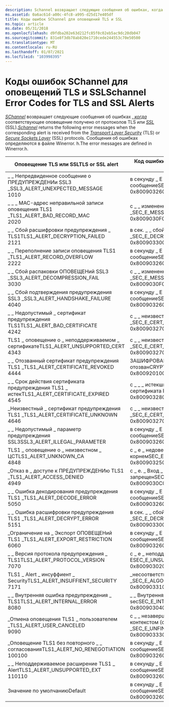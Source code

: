 ```yaml
---
description: Schannel возвращает следующие сообщения об ошибках, когда соответствующее оповещение получено от протоколов TLS или SSL (SSL).
ms.assetid: 0a6ac61d-a00c-4fc8-a995-d25d17e405df
title: Коды ошибок SChannel для оповещений TLS и SSL
ms.topic: article
ms.date: 05/31/2018
ms.openlocfilehash: d9fdba202e63d212fc85f0c02eb5ac9dc20db047
ms.sourcegitcommit: 831e8f3db78ab820e1710cede244553c70e50500
ms.translationtype: MT
ms.contentlocale: ru-RU
ms.lasthandoff: 01/07/2021
ms.locfileid: "103998395"
---
```

# <a name="schannel-error-codes-for-tls-and-ssl-alerts"></a><span data-ttu-id="35f57-103">Коды ошибок SChannel для оповещений TLS и SSL</span><span class="sxs-lookup"><span data-stu-id="35f57-103">Schannel Error Codes for TLS and SSL Alerts</span></span>

<span data-ttu-id="35f57-104">[*SChannel*](../secgloss/s-gly.md) возвращает следующие сообщения об ошибках [*, когда*](../secgloss/t-gly.md) соответствующее оповещение получено от протоколов TLS или [*SSL*](../secgloss/s-gly.md) (SSL).</span><span class="sxs-lookup"><span data-stu-id="35f57-104">[*Schannel*](../secgloss/s-gly.md) returns the following error messages when the corresponding alert is received from the [*Transport Layer Security*](../secgloss/t-gly.md) (TLS) or [*Secure Sockets Layer*](../secgloss/s-gly.md) (SSL) protocols.</span></span> <span data-ttu-id="35f57-105">Сообщения об ошибках определяются в файле Winerror. h.</span><span class="sxs-lookup"><span data-stu-id="35f57-105">The error messages are defined in Winerror.h.</span></span>



| <span data-ttu-id="35f57-106">Оповещение TLS или SSL</span><span class="sxs-lookup"><span data-stu-id="35f57-106">TLS or SSL alert</span></span>                                           | <span data-ttu-id="35f57-107">Код ошибки SChannel</span><span class="sxs-lookup"><span data-stu-id="35f57-107">Schannel error code</span></span>                                                   |
|------------------------------------------------------------|-----------------------------------------------------------------------|
| <span data-ttu-id="35f57-108">\_ \_ Непредвиденное сообщение о ПРЕДУПРЕЖДЕНИи SSL3 \_</span><span class="sxs-lookup"><span data-stu-id="35f57-108">SSL3\_ALERT\_UNEXPECTED\_MESSAGE</span></span><br/> <span data-ttu-id="35f57-109">10</span><span class="sxs-lookup"><span data-stu-id="35f57-109">10</span></span><br/>  | <span data-ttu-id="35f57-110">в секунду \_ E \_ недопустимое \_ сообщение</span><span class="sxs-lookup"><span data-stu-id="35f57-110">SEC\_E\_ILLEGAL\_MESSAGE</span></span><br/> <span data-ttu-id="35f57-111">0x80090326</span><span class="sxs-lookup"><span data-stu-id="35f57-111">0x80090326</span></span><br/>             |
| <span data-ttu-id="35f57-112">\_ \_ \_ MAC-адрес неправильной записи оповещения TLS1 \_</span><span class="sxs-lookup"><span data-stu-id="35f57-112">TLS1\_ALERT\_BAD\_RECORD\_MAC</span></span><br/> <span data-ttu-id="35f57-113">20</span><span class="sxs-lookup"><span data-stu-id="35f57-113">20</span></span><br/>     | <span data-ttu-id="35f57-114">с \_ \_ измененным сообщением E \_</span><span class="sxs-lookup"><span data-stu-id="35f57-114">SEC\_E\_MESSAGE\_ALTERED</span></span><br/> <span data-ttu-id="35f57-115">0x8009030F</span><span class="sxs-lookup"><span data-stu-id="35f57-115">0x8009030F</span></span><br/>             |
| <span data-ttu-id="35f57-116">\_ \_ Сбой расшифровки предупреждения \_ TLS1</span><span class="sxs-lookup"><span data-stu-id="35f57-116">TLS1\_ALERT\_DECRYPTION\_FAILED</span></span><br/> <span data-ttu-id="35f57-117">21</span><span class="sxs-lookup"><span data-stu-id="35f57-117">21</span></span><br/>   | <span data-ttu-id="35f57-118">в сек. \_ \_ сбой расшифровки \_</span><span class="sxs-lookup"><span data-stu-id="35f57-118">SEC\_E\_DECRYPT\_FAILURE</span></span><br/> <span data-ttu-id="35f57-119">0x80090330</span><span class="sxs-lookup"><span data-stu-id="35f57-119">0x80090330</span></span><br/>             |
| <span data-ttu-id="35f57-120">\_ \_ Переполнение записи оповещения TLS1 \_</span><span class="sxs-lookup"><span data-stu-id="35f57-120">TLS1\_ALERT\_RECORD\_OVERFLOW</span></span><br/> <span data-ttu-id="35f57-121">22</span><span class="sxs-lookup"><span data-stu-id="35f57-121">22</span></span><br/>     | <span data-ttu-id="35f57-122">в секунду \_ E \_ недопустимое \_ сообщение</span><span class="sxs-lookup"><span data-stu-id="35f57-122">SEC\_E\_ILLEGAL\_MESSAGE</span></span><br/> <span data-ttu-id="35f57-123">0x80090326</span><span class="sxs-lookup"><span data-stu-id="35f57-123">0x80090326</span></span><br/>             |
| <span data-ttu-id="35f57-124">\_ \_ Сбой распаковки ОПОВЕЩЕНий SSL3 \_</span><span class="sxs-lookup"><span data-stu-id="35f57-124">SSL3\_ALERT\_DECOMPRESSION\_FAIL</span></span><br/> <span data-ttu-id="35f57-125">30</span><span class="sxs-lookup"><span data-stu-id="35f57-125">30</span></span><br/>  | <span data-ttu-id="35f57-126">с \_ \_ измененным сообщением E \_</span><span class="sxs-lookup"><span data-stu-id="35f57-126">SEC\_E\_MESSAGE\_ALTERED</span></span><br/> <span data-ttu-id="35f57-127">0x8009030F</span><span class="sxs-lookup"><span data-stu-id="35f57-127">0x8009030F</span></span><br/>             |
| <span data-ttu-id="35f57-128">\_ \_ Сбой подтверждения предупреждения SSL3 \_</span><span class="sxs-lookup"><span data-stu-id="35f57-128">SSL3\_ALERT\_HANDSHAKE\_FAILURE</span></span><br/> <span data-ttu-id="35f57-129">40</span><span class="sxs-lookup"><span data-stu-id="35f57-129">40</span></span><br/>   | <span data-ttu-id="35f57-130">в секунду \_ E \_ недопустимое \_ сообщение</span><span class="sxs-lookup"><span data-stu-id="35f57-130">SEC\_E\_ILLEGAL\_MESSAGE</span></span><br/> <span data-ttu-id="35f57-131">0x80090326</span><span class="sxs-lookup"><span data-stu-id="35f57-131">0x80090326</span></span><br/>             |
| <span data-ttu-id="35f57-132">\_ \_ Недопустимый \_ сертификат предупреждения TLS1</span><span class="sxs-lookup"><span data-stu-id="35f57-132">TLS1\_ALERT\_BAD\_CERTIFICATE</span></span><br/> <span data-ttu-id="35f57-133">42</span><span class="sxs-lookup"><span data-stu-id="35f57-133">42</span></span><br/>     | <span data-ttu-id="35f57-134">с \_ \_ неизвестным сертификатом E SEC \_</span><span class="sxs-lookup"><span data-stu-id="35f57-134">SEC\_E\_CERT\_UNKNOWN</span></span><br/> <span data-ttu-id="35f57-135">0x80090327</span><span class="sxs-lookup"><span data-stu-id="35f57-135">0x80090327</span></span><br/>                |
| <span data-ttu-id="35f57-136">TLS1 \_ оповещение о \_ неподдерживаемом \_ сертификате</span><span class="sxs-lookup"><span data-stu-id="35f57-136">TLS1\_ALERT\_UNSUPPORTED\_CERT</span></span><br/> <span data-ttu-id="35f57-137">43</span><span class="sxs-lookup"><span data-stu-id="35f57-137">43</span></span><br/>    | <span data-ttu-id="35f57-138">с \_ \_ неизвестным сертификатом E SEC \_</span><span class="sxs-lookup"><span data-stu-id="35f57-138">SEC\_E\_CERT\_UNKNOWN</span></span><br/> <span data-ttu-id="35f57-139">0x80090327</span><span class="sxs-lookup"><span data-stu-id="35f57-139">0x80090327</span></span><br/>                |
| <span data-ttu-id="35f57-140">\_ \_ Отозванный сертификат предупреждения TLS1 \_</span><span class="sxs-lookup"><span data-stu-id="35f57-140">TLS1\_ALERT\_CERTIFICATE\_REVOKED</span></span><br/> <span data-ttu-id="35f57-141">44</span><span class="sxs-lookup"><span data-stu-id="35f57-141">44</span></span><br/> | <span data-ttu-id="35f57-142">ЗАШИФРОВАНный \_ E \_ отозван</span><span class="sxs-lookup"><span data-stu-id="35f57-142">CRYPT\_E\_REVOKED</span></span><br/> <span data-ttu-id="35f57-143">0x80092010</span><span class="sxs-lookup"><span data-stu-id="35f57-143">0x80092010</span></span><br/>                    |
| <span data-ttu-id="35f57-144">\_ \_ Срок действия сертификата предупреждения TLS1 \_ истек</span><span class="sxs-lookup"><span data-stu-id="35f57-144">TLS1\_ALERT\_CERTIFICATE\_EXPIRED</span></span><br/> <span data-ttu-id="35f57-145">45</span><span class="sxs-lookup"><span data-stu-id="35f57-145">45</span></span><br/> | <span data-ttu-id="35f57-146">с \_ \_ \_ истекшим сроком действия сертификата E</span><span class="sxs-lookup"><span data-stu-id="35f57-146">SEC\_E\_CERT\_EXPIRED</span></span><br/> <span data-ttu-id="35f57-147">0x80090328</span><span class="sxs-lookup"><span data-stu-id="35f57-147">0x80090328</span></span><br/>                |
| <span data-ttu-id="35f57-148">\_Неизвестный \_ сертификат предупреждения TLS1 \_</span><span class="sxs-lookup"><span data-stu-id="35f57-148">TLS1\_ALERT\_CERTIFICATE\_UNKNOWN</span></span><br/> <span data-ttu-id="35f57-149">46</span><span class="sxs-lookup"><span data-stu-id="35f57-149">46</span></span><br/> | <span data-ttu-id="35f57-150">с \_ \_ неизвестным сертификатом E SEC \_</span><span class="sxs-lookup"><span data-stu-id="35f57-150">SEC\_E\_CERT\_UNKNOWN</span></span><br/> <span data-ttu-id="35f57-151">0x80090327</span><span class="sxs-lookup"><span data-stu-id="35f57-151">0x80090327</span></span><br/>                |
| <span data-ttu-id="35f57-152">\_ \_ Недопустимый \_ параметр предупреждения SSL3</span><span class="sxs-lookup"><span data-stu-id="35f57-152">SSL3\_ALERT\_ILLEGAL\_PARAMETER</span></span><br/>                 | <span data-ttu-id="35f57-153">в секунду \_ E \_ недопустимое \_ сообщение</span><span class="sxs-lookup"><span data-stu-id="35f57-153">SEC\_E\_ILLEGAL\_MESSAGE</span></span><br/> <span data-ttu-id="35f57-154">0x80090326</span><span class="sxs-lookup"><span data-stu-id="35f57-154">0x80090326</span></span><br/>             |
| <span data-ttu-id="35f57-155">TLS1 \_ оповещение о \_ неизвестном \_ ЦС</span><span class="sxs-lookup"><span data-stu-id="35f57-155">TLS1\_ALERT\_UNKNOWN\_CA</span></span><br/> <span data-ttu-id="35f57-156">48</span><span class="sxs-lookup"><span data-stu-id="35f57-156">48</span></span><br/>          | <span data-ttu-id="35f57-157">с \_ е \_ недоверенным \_ корнем</span><span class="sxs-lookup"><span data-stu-id="35f57-157">SEC\_E\_UNTRUSTED\_ROOT</span></span><br/> <span data-ttu-id="35f57-158">0x80090325</span><span class="sxs-lookup"><span data-stu-id="35f57-158">0x80090325</span></span><br/>              |
| <span data-ttu-id="35f57-159">\_Отказ в \_ доступе к ПРЕДУПРЕЖДЕНИю TLS1 \_</span><span class="sxs-lookup"><span data-stu-id="35f57-159">TLS1\_ALERT\_ACCESS\_DENIED</span></span><br/> <span data-ttu-id="35f57-160">49</span><span class="sxs-lookup"><span data-stu-id="35f57-160">49</span></span><br/>       | <span data-ttu-id="35f57-161">с \_ е. \_ Вход \_ запрещен</span><span class="sxs-lookup"><span data-stu-id="35f57-161">SEC\_E\_LOGON\_DENIED</span></span><br/> <span data-ttu-id="35f57-162">0x8009030C</span><span class="sxs-lookup"><span data-stu-id="35f57-162">0x8009030C</span></span><br/>                |
| <span data-ttu-id="35f57-163">\_ \_ Ошибка декодирования предупреждения TLS1 \_</span><span class="sxs-lookup"><span data-stu-id="35f57-163">TLS1\_ALERT\_DECODE\_ERROR</span></span><br/> <span data-ttu-id="35f57-164">50</span><span class="sxs-lookup"><span data-stu-id="35f57-164">50</span></span><br/>        | <span data-ttu-id="35f57-165">в секунду \_ E \_ недопустимое \_ сообщение</span><span class="sxs-lookup"><span data-stu-id="35f57-165">SEC\_E\_ILLEGAL\_MESSAGE</span></span><br/> <span data-ttu-id="35f57-166">0x80090326</span><span class="sxs-lookup"><span data-stu-id="35f57-166">0x80090326</span></span><br/>             |
| <span data-ttu-id="35f57-167">\_ \_ Ошибка расшифровки предупреждения TLS1 \_</span><span class="sxs-lookup"><span data-stu-id="35f57-167">TLS1\_ALERT\_DECRYPT\_ERROR</span></span><br/> <span data-ttu-id="35f57-168">51</span><span class="sxs-lookup"><span data-stu-id="35f57-168">51</span></span><br/>       | <span data-ttu-id="35f57-169">в сек. \_ \_ сбой расшифровки \_</span><span class="sxs-lookup"><span data-stu-id="35f57-169">SEC\_E\_DECRYPT\_FAILURE</span></span><br/> <span data-ttu-id="35f57-170">0x80090330</span><span class="sxs-lookup"><span data-stu-id="35f57-170">0x80090330</span></span><br/>             |
| <span data-ttu-id="35f57-171">\_Ограничение на \_ Экспорт ОПОВЕЩЕНий TLS1 \_</span><span class="sxs-lookup"><span data-stu-id="35f57-171">TLS1\_ALERT\_EXPORT\_RESTRICTION</span></span><br/> <span data-ttu-id="35f57-172">60</span><span class="sxs-lookup"><span data-stu-id="35f57-172">60</span></span><br/>  | <span data-ttu-id="35f57-173">в секунду \_ E \_ недопустимое \_ сообщение</span><span class="sxs-lookup"><span data-stu-id="35f57-173">SEC\_E\_ILLEGAL\_MESSAGE</span></span><br/> <span data-ttu-id="35f57-174">0x80090326</span><span class="sxs-lookup"><span data-stu-id="35f57-174">0x80090326</span></span><br/>             |
| <span data-ttu-id="35f57-175">\_ \_ Версия протокола предупреждения \_ TLS1</span><span class="sxs-lookup"><span data-stu-id="35f57-175">TLS1\_ALERT\_PROTOCOL\_VERSION</span></span><br/> <span data-ttu-id="35f57-176">70</span><span class="sxs-lookup"><span data-stu-id="35f57-176">70</span></span><br/>    | <span data-ttu-id="35f57-177">с \_ е \_ неподдерживаемая \_ функция E</span><span class="sxs-lookup"><span data-stu-id="35f57-177">SEC\_E\_UNSUPPORTED\_FUNCTION</span></span><br/> <span data-ttu-id="35f57-178">0x80090302</span><span class="sxs-lookup"><span data-stu-id="35f57-178">0x80090302</span></span><br/>        |
| <span data-ttu-id="35f57-179">TLS1 \_ Alert \_ инсуффиент \_ Security</span><span class="sxs-lookup"><span data-stu-id="35f57-179">TLS1\_ALERT\_INSUFFIENT\_SECURITY</span></span><br/> <span data-ttu-id="35f57-180">71</span><span class="sxs-lookup"><span data-stu-id="35f57-180">71</span></span><br/> | <span data-ttu-id="35f57-181">\_несоответствие \_ алгоритма E SEC \_</span><span class="sxs-lookup"><span data-stu-id="35f57-181">SEC\_E\_ALGORITHM\_MISMATCH</span></span><br/> <span data-ttu-id="35f57-182">0x80090331</span><span class="sxs-lookup"><span data-stu-id="35f57-182">0x80090331</span></span><br/>          |
| <span data-ttu-id="35f57-183">\_ \_ Внутренняя ошибка предупреждения \_ TLS1</span><span class="sxs-lookup"><span data-stu-id="35f57-183">TLS1\_ALERT\_INTERNAL\_ERROR</span></span><br/> <span data-ttu-id="35f57-184">80</span><span class="sxs-lookup"><span data-stu-id="35f57-184">80</span></span><br/>      | <span data-ttu-id="35f57-185">\_ \_ Внутренняя ошибка E \_ sec</span><span class="sxs-lookup"><span data-stu-id="35f57-185">SEC\_E\_INTERNAL\_ERROR</span></span><br/> <span data-ttu-id="35f57-186">0x80090304</span><span class="sxs-lookup"><span data-stu-id="35f57-186">0x80090304</span></span><br/>              |
| <span data-ttu-id="35f57-187">\_Отмена оповещения TLS1 \_ пользователем \_</span><span class="sxs-lookup"><span data-stu-id="35f57-187">TLS1\_ALERT\_USER\_CANCELED</span></span><br/> <span data-ttu-id="35f57-188">90</span><span class="sxs-lookup"><span data-stu-id="35f57-188">90</span></span><br/>       | <span data-ttu-id="35f57-189">с \_ \_ незавершенным \_ удаленным контекстом (с) \_</span><span class="sxs-lookup"><span data-stu-id="35f57-189">SEC\_E\_UNFINISHED\_CONTEXT\_DELETED</span></span><br/> <span data-ttu-id="35f57-190">0x80090333</span><span class="sxs-lookup"><span data-stu-id="35f57-190">0x80090333</span></span><br/> |
| <span data-ttu-id="35f57-191">\_Оповещение TLS1 без повторного \_ \_ согласования</span><span class="sxs-lookup"><span data-stu-id="35f57-191">TLS1\_ALERT\_NO\_RENEGOTIATION</span></span><br/> <span data-ttu-id="35f57-192">100</span><span class="sxs-lookup"><span data-stu-id="35f57-192">100</span></span><br/>   | <span data-ttu-id="35f57-193">в секунду \_ E \_ недопустимое \_ сообщение</span><span class="sxs-lookup"><span data-stu-id="35f57-193">SEC\_E\_ILLEGAL\_MESSAGE</span></span><br/> <span data-ttu-id="35f57-194">0x80090326</span><span class="sxs-lookup"><span data-stu-id="35f57-194">0x80090326</span></span><br/>             |
| <span data-ttu-id="35f57-195">\_ \_ Неподдерживаемое расширение TLS1 \_ Alert</span><span class="sxs-lookup"><span data-stu-id="35f57-195">TLS1\_ALERT\_UNSUPPORTED\_EXT</span></span><br/> <span data-ttu-id="35f57-196">110</span><span class="sxs-lookup"><span data-stu-id="35f57-196">110</span></span><br/>    | <span data-ttu-id="35f57-197">в секунду \_ E \_ недопустимое \_ сообщение</span><span class="sxs-lookup"><span data-stu-id="35f57-197">SEC\_E\_ILLEGAL\_MESSAGE</span></span><br/> <span data-ttu-id="35f57-198">0x80090326</span><span class="sxs-lookup"><span data-stu-id="35f57-198">0x80090326</span></span><br/>             |
| <span data-ttu-id="35f57-199">Значение по умолчанию</span><span class="sxs-lookup"><span data-stu-id="35f57-199">Default</span></span><br/>                                         | <span data-ttu-id="35f57-200">в секунду \_ E \_ недопустимое \_ сообщение</span><span class="sxs-lookup"><span data-stu-id="35f57-200">SEC\_E\_ILLEGAL\_MESSAGE</span></span><br/> <span data-ttu-id="35f57-201">0x80090326</span><span class="sxs-lookup"><span data-stu-id="35f57-201">0x80090326</span></span><br/>             |



 

 

 
